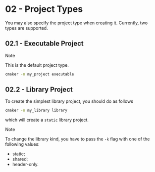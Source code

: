 # 02 - Project Types

You may also specify the project type when creating it. Currently, two\
types are supported.

## 02.1 - Executable Project

> [!NOTE]
> This is the default project type.

```bash
cmaker -n my_project executable
```

## 02.2 - Library Project

To create the simplest library project, you should do as follows

```bash
cmaker -n my_library library
```

which will create a ``static`` library project.

> [!NOTE]
> To change the library kind, you have to pass the ``-k`` flag with one of the
> following values:
>   * static;
>   * shared;
>   * header-only.

